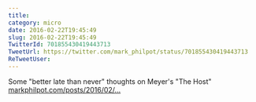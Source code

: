 ```yaml
---
title: 
category: micro
date: 2016-02-22T19:45:49
slug: 2016-02-22T19:45:49
TwitterId: 701855430419443713
TweetUrl: https://twitter.com/mark_philpot/status/701855430419443713
ReTweetUser: 
---
```


Some "better late than never" thoughts on Meyer's "The Host" [markphilpot.com/posts/2016/02/…](https://markphilpot.com/posts/2016/02/21/the_host/)